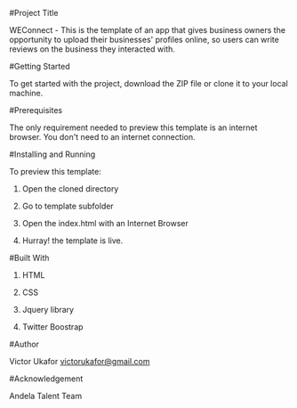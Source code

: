 #Project Title

WEConnect - This is the template of an app that gives business owners the opportunity to upload their businesses' profiles online, so users can write reviews on the business they interacted with.


#Getting Started

To get started with the project, download the ZIP file or clone it to your local machine.


#Prerequisites

The only requirement needed to preview this template is an internet browser. You don't need to an internet connection.


#Installing and Running

To preview this template:

1.  Open the cloned directory

2.  Go to template subfolder

3.  Open the index.html with an Internet Browser

4. Hurray! the template is live.


#Built With

1. HTML

2. CSS

3. Jquery library

4. Twitter Boostrap


#Author

Victor Ukafor 
victorukafor@gmail.com


#Acknowledgement

Andela Talent Team








